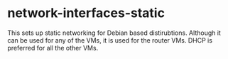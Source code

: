 # network-interfaces-static

This sets up static networking for Debian based distirubtions. Although it can be used for any of the VMs, it is used
for the router VMs. DHCP is preferred for all the other VMs.
